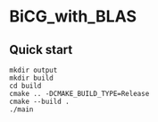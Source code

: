 # BiCG_with_BLAS

## Quick start
```
mkdir output
mkdir build
cd build
cmake .. -DCMAKE_BUILD_TYPE=Release
cmake --build .
./main
```